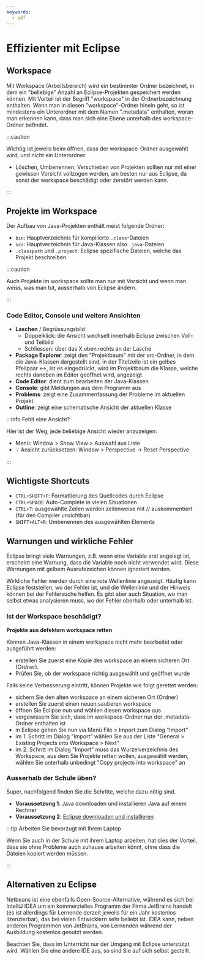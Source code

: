 ```yaml
---
keywords:
  - pdf
---
```


# Effizienter mit Eclipse

## Workspace

Mit Workspace (Arbeitsbereich) wird ein bestimmter Ordner bezeichnet, in dem ein
"beliebige" Anzahl an Eclipse-Projekten gespeichert werden können. Mit Vorteil
ist der Begriff "workspace" in der Ordnerbezeichnung enthalten. Wenn man in
diesen "workspace"-Ordner hinein geht, so ist mindestens ein Unterordner mit dem
Namen ".metadata" enthalten, woran man erkennen kann, dass man sich eine Ebene
unterhalb des workspace-Ordner befindet.

:::caution

Wichtig ist jeweils beim öffnen, dass der workspace-Ordner ausgewählt wird, und
nicht ein Unterordner.

- Löschen, Umbenennen, Verschieben von Projekten sollten nur mit einer gewissen
  Vorsicht vollzogen werden, am besten nur aus Eclipse, da sonst der workspace
  beschädigt oder zerstört werden kann.

:::

## Projekte im Workspace

Der Aufbau von Java-Projekten enthält meist folgende Ordner:

- `bin`: Hauptverzeichnis für kompilierte `.class`-Dateien
- `scr`: Hauptverzeichnis für Java-Klassen also `.java`-Dateien
- `.classpath` und `.project`: Eclipse spezifische Dateien, welche das Projekt
  beschreiben

:::caution

Auch Projekte im workspace sollte man nur mit Vorsicht und wenn man weiss, was
man tut, ausserhalb von Eclipse ändern.

:::

### Code Editor, Console und weitere Ansichten

- **Laschen** / Begrüssungsbild
  - Doppelklick: die Ansicht wechselt innerhalb Eclipse zwischen Voll- und
    Teilbild
  - Schliessen: über das X oben rechts an der Lasche
- **Package Explorer**: zeigt den "Projektbaum" mit der src-Ordner, in dem die
  Java-Klassen dargestellt sind, in der Titelzeile ist ein gelbes Pfeilpaar <->,
  ist es eingedrückt, wird im Projektbaum die Klasse, welche rechts daneben im
  Editor geöffnet wird, angezeigt.
- **Code Editor**: dient zum bearbeiten der Java-Klassen
- **Console**: gibt Meldungen aus dem Programm aus
- **Problems**: zeigt eine Zusammenfassung der Probleme im aktuellen Projekt
- **Outline**: zeigt eine schematische Ansicht der aktuellen Klasse

:::info Fehlt eine Ansicht?

Hier ist der Weg, jede beliebige Ansicht wieder anzuzeigen:

- Menü: Window > Show View > Auswahl aus Liste
- :bulb: Ansicht zurücksetzen: Window > Perspective -> Reset Perspective

:::

## Wichtigste Shortcuts

- `CTRL+SHIFT+F`: Formattierung des Quellcodes durch Eclipse
- `CTRL+SPACE`: Auto-Complete in vielen Situationen
- `CTRL+7`: ausgewählte Zeilen werden zeilenweise mit // auskommentiert (für den
  Compiler unsichtbar)
- `SHIFT+ALT+R`: Umbenennen des ausgewählten Elements

## Warnungen und wirkliche Fehler

Eclipse bringt viele Warnungen, z.B. wenn eine Variable erst angelegt ist,
erscheint eine Warnung, dass die Variable noch nicht verwendet wird. Diese
Warnungen mit gelbem Ausrufezeichen können ignoriert werden.

Wirkliche Fehler werden durch eine rote Wellenlinie angezeigt. Häufig kann
Eclipse feststellen, wo der Fehler ist, und die Wellenlinie und der Hinweis
können bei der Fehlersuche helfen. Es gibt aber auch Situation, wo man selbst
etwas analysieren muss, wo der Fehler oberhalb oder unterhalb ist.

### Ist der Workspace beschädigt?

**Projekte aus defektem workspace retten**

Können Java-Klassen in einem workspace nicht mehr bearbeitet oder ausgeführt
werden:

- erstellen Sie zuerst eine Kopie des workspace an einem sicheren Ort (Ordner).
- Prüfen Sie, ob der workspace richtig ausgewählt und geöffnet wurde

Falls keine Verbesserung eintritt, können Projekte wie folgt gerettet werden:

- sichern Sie den alten workspace an einem sicheren Ort (Ordner)
- erstellen Sie zuerst einen neuen sauberen workspace
- öffnen Sie Eclipse nun und wählen diesen workspace aus
- vergewissern Sie sich, dass im workspace-Ordner nur der .metadata-Ordner
  enthalten ist
- in Eclipse gehen Sie nun via Menü File > Import zum Dialog "Import"
- im 1. Schritt im Dialog "Import" wählen Sie aus der Liste "General > Existing
  Projects into Workspace > Next"
- im 2. Schritt im Dialog "Import" muss das Wurzelverzeichnis des Workspace, aus
  dem Sie Projekte retten wollen, ausgewählt werden, wählen Sie unterhalb
  unbedingt "Copy projects into workspace" an

### Ausserhalb der Schule üben?

Super, nachfolgend finden Sie die Schritte, welche dazu nötig sind.

- **Voraussetzung 1**: Java downloaden und installieren Java auf einem Rechner
- **Voraussetzung 2**:
  [Eclipse downloaden und installieren](https://eclipseide.org/)

:::tip Arbeiten Sie bevorzugt mit Ihrem Laptop

Wenn Sie auch in der Schule mit ihrem Laptop arbeiten, hat dies der Vorteil,
dass sie ohne Probleme auch zuhause arbeiten könnt, ohne dass die Dateien
kopiert werden müssen.

:::

## Alternativen zu Eclipse

Netbeans ist eine ebenfalls Open-Source-Alternative, während es sich bei
IntelliJ IDEA um ein kommerzielles Programm der Firma JetBrains handelt (es ist
allerdings für Lernende derzeit jeweils für ein Jahr kostenlos lizenzierbar),
das bei vielen Entwicklern sehr beliebt ist. IDEA kann, neben anderen Programmen
von JetBrains, von Lernenden während der Ausbildung kostenlos genutzt werden.

Beachten Sie, dass im Unterricht nur der Umgang mit Eclipse unterstützt wird.
Wählen Sie eine andere IDE aus, so sind Sie auf sich selbst gestellt.
